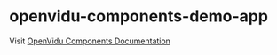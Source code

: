 

# openvidu-components-demo-app

[openvidulogo]: https://secure.gravatar.com/avatar/5daba1d43042f2e4e85849733c8e5702?s=120

Visit [OpenVidu Components Documentation](https://openvidu.io/latest/docs/openvidu-components/)
